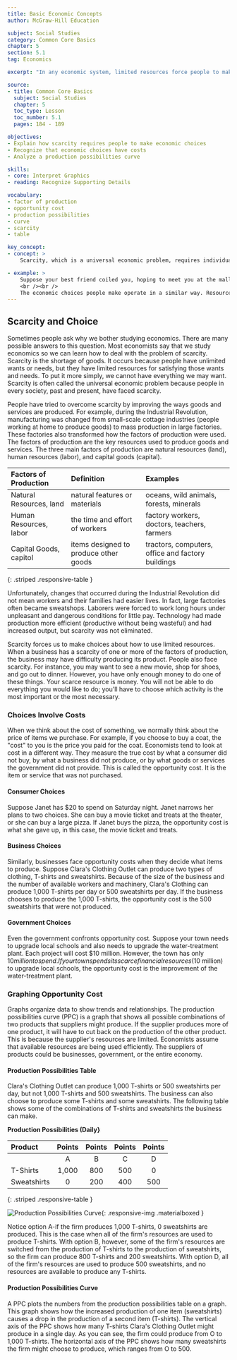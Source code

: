 ```yaml
---
title: Basic Economic Concepts
author: McGraw-Hill Education

subject: Social Studies
category: Common Core Basics
chapter: 5
section: 5.1
tag: Economics

excerpt: "In any economic system, limited resources force people to make choices. People cannot have everything they want. The study of economics helps us analyze the best way to use our limited resources."

source:
- title: Common Core Basics
  subject: Social Studies
  chapter: 5
  toc_type: Lesson
  toc_number: 5.1
  pages: 184 - 189

objectives:
- Explain how scarcity requires people to make economic choices
- Recognize that economic choices have costs
- Analyze a production possibilities curve

skills:
- core: Interpret Graphics
- reading: Recognize Supporting Details

vocabulary:
- factor of production
- opportunity cost
- production possibilities
- curve
- scarcity
- table

key_concept:
- concept: >
    Scarcity, which is a universal economic problem, requires individuals and societies to make choices about how to use their limited resources.

- example: >
    Suppose your best friend coiled you, hoping to meet you at the mall on Saturday afternoon. You may have already planned to run errands during that time, however. You can't do both activities at the same time. Because your time is limited, you have to choose to do one activity and not the other.
    <br /><br />
    The economic choices people make operate in a similar way. Resources, such as time, are limited-but there are many ways these resources con be used. Individuals, businesses, the government, and others must choose which resources will best meet their wants and needs.
---
```

## Scarcity and Choice

Sometimes people ask why we bother studying economics. There are many possible answers to this question. Most economists say that we study economics so we can learn how to deal with the problem of scarcity. Scarcity is the shortage of goods. It occurs because people have unlimited wants or needs, but they have limited resources for satisfying those wants and needs. To put it more simply, we cannot have everything we may want. Scarcity is often called the universal economic problem because people in every society, past and present, have faced scarcity.

People have tried to overcome scarcity by improving the ways goods and services are produced. For example, during the Industrial Revolution, manufacturing was changed from small-scale cottage industries (people working at home to produce goods) to mass production in large factories. These factories also transformed how the factors of production were used. The factors of production are the key resources used to produce goods and services. The three main factors of production are natural resources (land), human resources (labor), and capital goods (capital).

| Factors of Production | Definition | Examples |
|:-|:-|:-|
| Natural Resources, land |natural features or materials | oceans, wild animals, forests, minerals |
| Human Resources, labor | the time and effort of workers | factory workers, doctors, teachers, farmers |
| Capital Goods, capitol | items designed to produce other goods | tractors, computers, office and factory buildings |
{: .striped .responsive-table }

Unfortunately, changes that occurred during the Industrial Revolution did not mean workers and their families had easier lives. In fact, large factories often became sweatshops. Laborers were forced to work long hours under unpleasant and dangerous conditions for little pay. Technology had made production more efficient (productive without being wasteful) and had increased output, but scarcity was not eliminated.

Scarcity forces us to make choices about how to use limited resources. When a business has a scarcity of one or more of the factors of production, the business may have difficulty producing its product. People also face scarcity. For instance, you may want to see a new movie, shop for shoes, and go out to dinner. However, you have only enough money to do one of these things. Your scarce resource is money. You will not be able to do everything you would like to do; you'll have to choose which activity is the most important or the most necessary.

### Choices Involve Costs

When we think about the cost of something, we normally think about the price of items we purchase. For example, if you choose to buy a coat, the "cost" to you is the price you paid for the coat. Economists tend to look at cost in a different way. They measure the true cost by what a consumer did not buy, by what a business did not produce, or by what goods or services the government did not provide. This is called the opportunity cost. It is the item or service that was not purchased.

#### Consumer Choices

Suppose Janet has $20 to spend on Saturday night. Janet narrows her plans to two choices. She can buy a movie ticket and treats at the theater, or she can buy a large pizza. If Janet buys the pizza, the opportunity cost is what she gave up, in this case, the movie ticket and treats.

#### Business Choices

Similarly, businesses face opportunity costs when they decide what items  to produce. Suppose Clara's Clothing Outlet can produce two types of clothing, T-shirts and sweatshirts. Because of the size of the business and the number of available workers and machinery, Clara's Clothing can produce 1,000 T-shirts per day or 500 sweatshirts per day. If the business chooses to produce the 1,000 T-shirts, the opportunity cost is the 500 sweatshirts that were not produced.

#### Government Choices

Even the government confronts opportunity cost. Suppose your town needs to upgrade local schools and also needs to upgrade the water-treatment plant. Each project will cost $10 million. However, the town has only $10 million to spend. If your town spends its scarce financial resources ($10 million) to upgrade local schools, the opportunity cost is the improvement of the water-treatment plant.

### Graphing Opportunity Cost

Graphs organize data to show trends and relationships. The production possibilities curve (PPC) is a graph that shows all possible combinations of two products that suppliers might produce. If the supplier produces more of one product, it will have to cut back on the production of the other product. This is because the supplier's resources are limited. Economists assume that available resources are being used efficiently. The suppliers of products could be businesses, government, or the entire economy.

#### Production Possibilities Table

Clara's Clothing Outlet can produce 1,000 T-shirts or 500 sweatshirts per day, but not 1,000 T-shirts and 500 sweatshirts. The business can also choose to produce some T-shirts and some sweatshirts. The following table shows some of the combinations of T-shirts and sweatshirts the business can make.

**Production Possibilities (Daily}**

| Product | Points | Points | Points | Points |
|:-|:-:|:-:|:-:|:-:|
| | A | B | C | D |
| T-Shirts | 1,000 | 800 | 500 | 0 |
| Sweatshirts | 0 | 200 | 400 | 500 |
{: .striped .responsive-table }

![Production Possibilities Curve](img/ppc.png){: .responsive-img .materialboxed }

Notice option A-if the firm produces 1,000 T-shirts, 0 sweatshirts are produced. This is the case when all of the firm's resources are used to produce T-shirts. With option B, however, some of the firm's resources are switched from the production of T-shirts to the production of sweatshirts, so the firm can produce 800 T-shirts and 200 sweatshirts. With option D, all of the firm's resources are used to produce 500 sweatshirts, and no resources are available to produce any T-shirts.

#### Production Possibilities Curve

A PPC plots the numbers from the production possibilities table on a graph. This graph shows how the increased production of one item (sweatshirts) causes a drop in the production of a second item (T-shirts). The vertical axis of the PPC shows how many T-shirts Clara's Clothing Outlet might produce in a single day. As you can see, the firm could produce from O to 1,000 T-shirts. The horizontal axis of the PPC shows how many sweatshirts the firm might choose to produce, which ranges from O to 500.